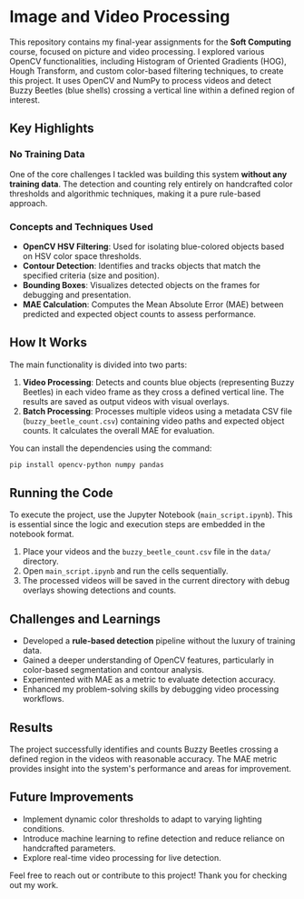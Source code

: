 # Image and Video Processing

This repository contains my final-year assignments for the **Soft Computing** course, focused on picture and video processing. I explored various OpenCV functionalities, including Histogram of Oriented Gradients (HOG), Hough Transform, and custom color-based filtering techniques, to create this project. It uses OpenCV and NumPy to process videos and detect Buzzy Beetles (blue shells) crossing a vertical line within a defined region of interest.

## Key Highlights

### No Training Data
One of the core challenges I tackled was building this system **without any training data**. The detection and counting rely entirely on handcrafted color thresholds and algorithmic techniques, making it a pure rule-based approach.

### Concepts and Techniques Used
- **OpenCV HSV Filtering**: Used for isolating blue-colored objects based on HSV color space thresholds.
- **Contour Detection**: Identifies and tracks objects that match the specified criteria (size and position).
- **Bounding Boxes**: Visualizes detected objects on the frames for debugging and presentation.
- **MAE Calculation**: Computes the Mean Absolute Error (MAE) between predicted and expected object counts to assess performance.

## How It Works
The main functionality is divided into two parts:
1. **Video Processing**: Detects and counts blue objects (representing Buzzy Beetles) in each video frame as they cross a defined vertical line. The results are saved as output videos with visual overlays.
2. **Batch Processing**: Processes multiple videos using a metadata CSV file (`buzzy_beetle_count.csv`) containing video paths and expected object counts. It calculates the overall MAE for evaluation.


You can install the dependencies using the command:
```bash
pip install opencv-python numpy pandas
```

## Running the Code
To execute the project, use the Jupyter Notebook (`main_script.ipynb`). This is essential since the logic and execution steps are embedded in the notebook format.

1. Place your videos and the `buzzy_beetle_count.csv` file in the `data/` directory.
2. Open `main_script.ipynb` and run the cells sequentially.
3. The processed videos will be saved in the current directory with debug overlays showing detections and counts.

## Challenges and Learnings
- Developed a **rule-based detection** pipeline without the luxury of training data.
- Gained a deeper understanding of OpenCV features, particularly in color-based segmentation and contour analysis.
- Experimented with MAE as a metric to evaluate detection accuracy.
- Enhanced my problem-solving skills by debugging video processing workflows.

## Results
The project successfully identifies and counts Buzzy Beetles crossing a defined region in the videos with reasonable accuracy. The MAE metric provides insight into the system's performance and areas for improvement.

## Future Improvements
- Implement dynamic color thresholds to adapt to varying lighting conditions.
- Introduce machine learning to refine detection and reduce reliance on handcrafted parameters.
- Explore real-time video processing for live detection.

Feel free to reach out or contribute to this project! Thank you for checking out my work.

